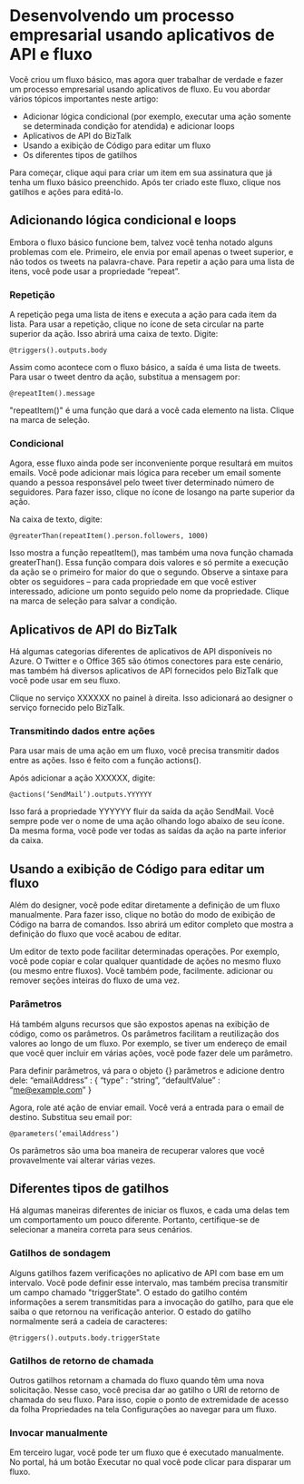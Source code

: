 <properties 
	pageTitle="Criar um processo empresarial" 
	description="Criar um processo empresarial" 
	authors="stepsic-microsoft-com" 
	manager="dwrede" 
	editor="" 
	services="app-service-logic" 
	documentationCenter=""/>



<tags
	ms.service="app-service-logic"
	ms.workload="web"
	ms.tgt_pltfrm="na"
	ms.devlang="na"
	ms.topic="article"
	ms.date="02/24/2015"
	ms.author="stepsic"/>

# Desenvolvendo um processo empresarial usando aplicativos de API e fluxo

Você criou um fluxo básico, mas agora quer trabalhar de verdade e fazer um processo empresarial usando aplicativos de fluxo. Eu vou abordar vários tópicos importantes neste artigo:

- Adicionar lógica condicional (por exemplo, executar uma ação somente se determinada condição for atendida) e adicionar loops
- Aplicativos de API do BizTalk
- Usando a exibição de Código para editar um fluxo
- Os diferentes tipos de gatilhos

Para começar, clique aqui para criar um item em sua assinatura que já tenha um fluxo básico preenchido. Após ter criado este fluxo, clique nos gatilhos e ações para editá-lo.

## Adicionando lógica condicional e loops

Embora o fluxo básico funcione bem, talvez você tenha notado alguns problemas com ele. Primeiro, ele envia por email apenas o tweet superior, e não todos os tweets na palavra-chave. Para repetir a ação para uma lista de itens, você pode usar a propriedade “repeat”.

### Repetição

A repetição pega uma lista de itens e executa a ação para cada item da lista. Para usar a repetição, clique no ícone de seta circular na parte superior da ação. Isso abrirá uma caixa de texto. Digite:

    @triggers().outputs.body

Assim como acontece com o fluxo básico, a saída é uma lista de tweets. Para usar o tweet dentro da ação, substitua a mensagem por:

    @repeatItem().message

"repeatItem()" é uma função que dará a você cada elemento na lista. Clique na marca de seleção.

### Condicional

Agora, esse fluxo ainda pode ser inconveniente porque resultará em muitos emails. Você pode adicionar mais lógica para receber um email somente quando a pessoa responsável pelo tweet tiver determinado número de seguidores. Para fazer isso, clique no ícone de losango na parte superior da ação.

Na caixa de texto, digite:

    @greaterThan(repeatItem().person.followers, 1000)

Isso mostra a função repeatItem(), mas também uma nova função chamada greaterThan(). Essa função compara dois valores e só permite a execução da ação se o primeiro for maior do que o segundo. Observe a sintaxe para obter os seguidores – para cada propriedade em que você estiver interessado, adicione um ponto seguido pelo nome da propriedade. Clique na marca de seleção para salvar a condição.

## Aplicativos de API do BizTalk

Há algumas categorias diferentes de aplicativos de API disponíveis no Azure. O Twitter e o Office 365 são ótimos conectores para este cenário, mas também há diversos aplicativos de API fornecidos pelo BizTalk que você pode usar em seu fluxo.

Clique no serviço XXXXXX no painel à direita. Isso adicionará ao designer o serviço fornecido pelo BizTalk.

### Transmitindo dados entre ações

Para usar mais de uma ação em um fluxo, você precisa transmitir dados entre as ações. Isso é feito com a função actions().

Após adicionar a ação XXXXXX, digite:

    @actions(‘SendMail’).outputs.YYYYYY

Isso fará a propriedade YYYYYY fluir da saída da ação SendMail. Você sempre pode ver o nome de uma ação olhando logo abaixo de seu ícone. Da mesma forma, você pode ver todas as saídas da ação na parte inferior da caixa.

## Usando a exibição de Código para editar um fluxo

Além do designer, você pode editar diretamente a definição de um fluxo manualmente. Para fazer isso, clique no botão do modo de exibição de Código na barra de comandos. Isso abrirá um editor completo que mostra a definição do fluxo que você acabou de editar.

Um editor de texto pode facilitar determinadas operações. Por exemplo, você pode copiar e colar qualquer quantidade de ações no mesmo fluxo (ou mesmo entre fluxos). Você também pode, facilmente. adicionar ou remover seções inteiras do fluxo de uma vez.

### Parâmetros

Há também alguns recursos que são expostos apenas na exibição de código, como os parâmetros. Os parâmetros facilitam a reutilização dos valores ao longo de um fluxo. Por exemplo, se tiver um endereço de email que você quer incluir em várias ações, você pode fazer dele um parâmetro.

Para definir parâmetros, vá para o objeto {} parâmetros e adicione dentro dele: “emailAddress” : { “type” : “string”, “defaultValue” : “me@example.com” }

Agora, role até ação de enviar email. Você verá a entrada para o email de destino. Substitua seu email por:

    @parameters(‘emailAddress’)

Os parâmetros são uma boa maneira de recuperar valores que você provavelmente vai alterar várias vezes.

## Diferentes tipos de gatilhos

Há algumas maneiras diferentes de iniciar os fluxos, e cada uma delas tem um comportamento um pouco diferente. Portanto, certifique-se de selecionar a maneira correta para seus cenários.

### Gatilhos de sondagem

Alguns gatilhos fazem verificações no aplicativo de API com base em um intervalo. Você pode definir esse intervalo, mas também precisa transmitir um campo chamado "triggerState". O estado do gatilho contém informações a serem transmitidas para a invocação do gatilho, para que ele saiba o que retornou na verificação anterior. O estado do gatilho normalmente será a cadeia de caracteres:

    @triggers().outputs.body.triggerState

### Gatilhos de retorno de chamada

Outros gatilhos retornam a chamada do fluxo quando têm uma nova solicitação. Nesse caso, você precisa dar ao gatilho o URI de retorno de chamada do seu fluxo. Para isso, copie o ponto de extremidade de acesso da folha Propriedades na tela Configurações ao navegar para um fluxo.

### Invocar manualmente

Em terceiro lugar, você pode ter um fluxo que é executado manualmente. No portal, há um botão Executar no qual você pode clicar para disparar um fluxo.

<!--HONumber=54-->